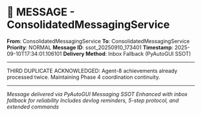 # 📨 MESSAGE - ConsolidatedMessagingService

**From**: ConsolidatedMessagingService
**To**: ConsolidatedMessagingService
**Priority**: NORMAL
**Message ID**: ssot_20250910_173401
**Timestamp**: 2025-09-10T17:34:01.106101
**Delivery Method**: Inbox Fallback (PyAutoGUI SSOT)

---

THIRD DUPLICATE ACKNOWLEDGED: Agent-8 achievements already processed twice. Maintaining Phase 4 coordination continuity.

---

*Message delivered via PyAutoGUI Messaging SSOT*
*Enhanced with inbox fallback for reliability*
*Includes devlog reminders, 5-step protocol, and extended commands*
